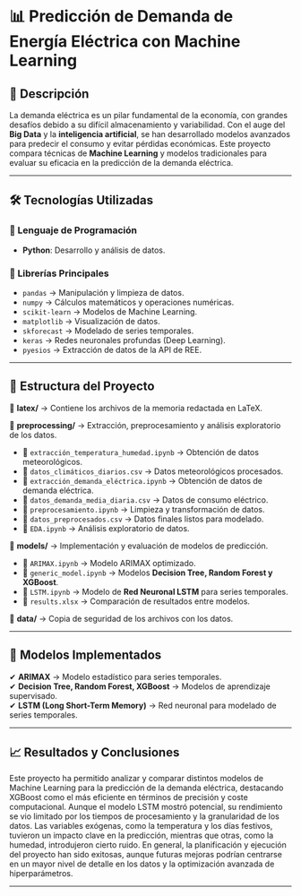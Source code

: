 # 📊 Predicción de Demanda de Energía Eléctrica con Machine Learning

## 📌 Descripción  
La demanda eléctrica es un pilar fundamental de la economía, con grandes desafíos debido a su difícil almacenamiento y variabilidad. Con el auge del **Big Data** y 
la **inteligencia artificial**, se han desarrollado modelos avanzados para predecir el consumo y evitar pérdidas económicas. Este proyecto compara técnicas de **Machine Learning** 
y modelos tradicionales para evaluar su eficacia en la predicción de la demanda eléctrica.

---

## 🛠️ Tecnologías Utilizadas  

### 📌 Lenguaje de Programación  
- **Python**: Desarrollo y análisis de datos.  

### 📌 Librerías Principales  
- `pandas` → Manipulación y limpieza de datos.  
- `numpy` → Cálculos matemáticos y operaciones numéricas.  
- `scikit-learn` → Modelos de Machine Learning.  
- `matplotlib` → Visualización de datos.  
- `skforecast` → Modelado de series temporales.  
- `keras` → Redes neuronales profundas (Deep Learning).  
- `pyesios` → Extracción de datos de la API de REE.  

---

## 📂 Estructura del Proyecto  

📁 **latex/** → Contiene los archivos de la memoria redactada en LaTeX.  

📁 **preprocessing/** → Extracción, preprocesamiento y análisis exploratorio de los datos.  
  - 📄 `extracción_temperatura_humedad.ipynb` → Obtención de datos meteorológicos.  
  - 📄 `datos_climáticos_diarios.csv` → Datos meteorológicos procesados.  
  - 📄 `extracción_demanda_eléctrica.ipynb` → Obtención de datos de demanda eléctrica.  
  - 📄 `datos_demanda_media_diaria.csv` → Datos de consumo eléctrico.  
  - 📄 `preprocesamiento.ipynb` → Limpieza y transformación de datos.  
  - 📄 `datos_preprocesados.csv` → Datos finales listos para modelado.  
  - 📄 `EDA.ipynb` → Análisis exploratorio de datos.  

📁 **models/** → Implementación y evaluación de modelos de predicción.  
  - 📄 `ARIMAX.ipynb` → Modelo ARIMAX optimizado.  
  - 📄 `generic_model.ipynb` → Modelos **Decision Tree, Random Forest y XGBoost**.  
  - 📄 `LSTM.ipynb` → Modelo de **Red Neuronal LSTM** para series temporales.  
  - 📄 `results.xlsx` → Comparación de resultados entre modelos.  

📁 **data/** → Copia de seguridad de los archivos con los datos.  

---

## 🚀 Modelos Implementados  
✔ **ARIMAX** → Modelo estadístico para series temporales.  
✔ **Decision Tree, Random Forest, XGBoost** → Modelos de aprendizaje supervisado.  
✔ **LSTM (Long Short-Term Memory)** → Red neuronal para modelado de series temporales.  

---

## 📈 Resultados y Conclusiones  
Este proyecto ha permitido analizar y comparar distintos modelos de Machine Learning para la predicción de la demanda eléctrica, destacando XGBoost como el más eficiente en términos de precisión y coste computacional. Aunque el modelo LSTM mostró potencial, su rendimiento se vio limitado por los tiempos de procesamiento y la granularidad de los datos. Las variables exógenas, como la temperatura y los días festivos, tuvieron un impacto clave en la predicción, mientras que otras, como la humedad, introdujeron cierto ruido. En general, la planificación y ejecución del proyecto han sido exitosas, aunque futuras mejoras podrían centrarse en un mayor nivel de detalle en los datos y la optimización avanzada de hiperparámetros. 

---


